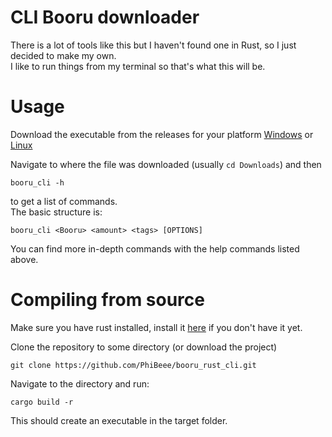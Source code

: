 # CLI Booru downloader

There is a lot of tools like this but I haven't found one in Rust, so I just decided to make my own.  
I like to run things from my terminal so that's what this will be.  
# Usage
Download the executable from the releases for your platform [Windows](https://github.com/PhiBeee/booru_rust_cli/releases/download/0.1/booru_cli.exe) or [Linux](https://github.com/PhiBeee/booru_rust_cli/releases/download/0.1/booru_cli)  

Navigate to where the file was downloaded (usually `cd Downloads`) and then
```
booru_cli -h
```
to get a list of commands.  
The basic structure is:
```
booru_cli <Booru> <amount> <tags> [OPTIONS]
```
You can find more in-depth commands with the help commands listed above.

# Compiling from source

Make sure you have rust installed, install it [here](https://www.rust-lang.org/tools/install) if you don't have it yet.  
  
Clone the repository to some directory (or download the project)  
```
git clone https://github.com/PhiBeee/booru_rust_cli.git
```  
  
Navigate to the directory and run:  
```
cargo build -r
```  
This should create an executable in the target folder.
